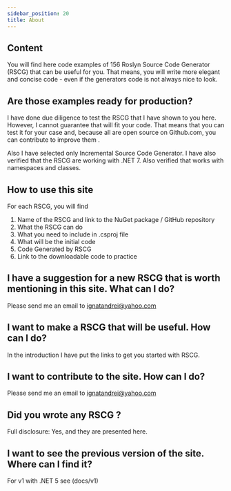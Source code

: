 ```yaml
---
sidebar_position: 20
title: About
---
```


## Content 

You will find here code examples 
of 156 Roslyn Source Code Generator (RSCG)
that can be useful for you. That means, you will write more elegant and concise code - even if the generators code is not always nice to look.

## Are those examples ready for production?

I have done due diligence to test the RSCG that I have shown to you here. However, I cannot guarantee that will fit your code. That means that you can test it for your case and, because all are open source on Github.com, you can contribute to improve them .

Also I have selected only Incremental Source Code Generator.
I have also verified that the RSCG are working with .NET 7.
Also verified that works with namespaces and classes.


## How to use this site

For each RSCG, you will find 

1.  Name of the RSCG and link to the NuGet package / GitHub repository
2.  What the RSCG can do
3.  What you need to include in .csproj file
4.  What will be the initial code
5.  Code Generated by RSCG
6.  Link to the downloadable code to practice


## I have a suggestion for a new RSCG that is worth mentioning in this site. What can I do? 

Please send me an email to ignatandrei@yahoo.com

## I want to make a RSCG that will be useful. How can I do? 

In the  introduction I have put the links to get you started with RSCG. 

## I want to contribute to the site. How can I do?

Please send me an email to ignatandrei@yahoo.com

## Did you wrote any RSCG ? 

Full disclosure: Yes, and they are presented here.
## I want to see the previous version of the site. Where can I find it?

For v1 with .NET 5 see (docs/v1)

